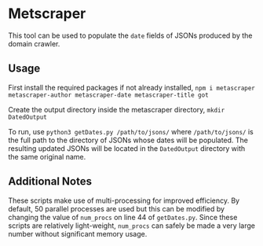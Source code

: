 # Metscraper
This tool can be used to populate the `date` fields of JSONs produced by the domain crawler.

## Usage
First install the required packages if not already installed, `npm i metascraper metascraper-author metascraper-date metascraper-title got`

Create the output directory inside the metascraper directory, `mkdir DatedOutput`

To run, use `python3 getDates.py /path/to/jsons/` where `/path/to/jsons/` is the full path to the directory of JSONs whose dates will be populated. 
The resulting updated JSONs will be located in the `DatedOutput` directory with the same original name. 

## Additional Notes
These scripts make use of multi-processing for improved efficiency. By default, 50 parallel processes are used but this can be modified by changing the value of `num_procs` on line 44 of `getDates.py`. Since these scripts are relatively light-weight, `num_procs` can safely be made a very large number without significant memory usage. 

